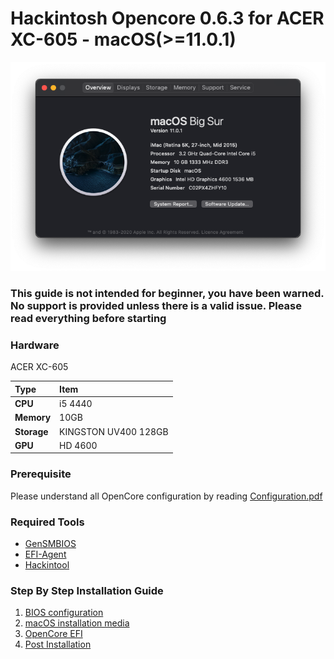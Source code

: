 # Hackintosh Opencore 0.6.3 for ACER XC-605 - macOS(>=11.0.1) 

![System Info](images/system_big_sur_11_0_1.png)

### This guide is not intended for beginner, you have been warned. No support is provided unless there is a valid issue. Please read everything before starting

### Hardware

ACER XC-605 

Type|Item
:----|:----
**CPU** | i5 4440
**Memory** | 10GB
**Storage** | KINGSTON UV400 128GB
**GPU** | HD 4600

### Prerequisite 
Please understand all OpenCore configuration by reading [Configuration.pdf](https://github.com/acidanthera/OpenCorePkg/blob/master/Docs/Configuration.pdf) 

### Required Tools
- [GenSMBIOS](https://github.com/corpnewt/GenSMBIOS)
- [EFI-Agent](https://github.com/headkaze/EFI-Agent)
- [Hackintool](https://github.com/headkaze/Hackintool)

### Step By Step Installation Guide
1. [BIOS configuration](BIOS.md)
2. [macOS installation media](INSTALLER.md)
3. [OpenCore EFI](OC.md)
4. [Post Installation](POST_INSTALL.md)